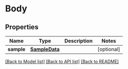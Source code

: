 # Body

## Properties
Name | Type | Description | Notes
------------ | ------------- | ------------- | -------------
**sample** | [**SampleData**](SampleData.md) |  | [optional] 

[[Back to Model list]](../README.md#documentation-for-models) [[Back to API list]](../README.md#documentation-for-api-endpoints) [[Back to README]](../README.md)


